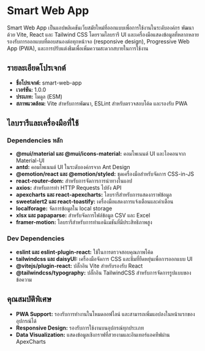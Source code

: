 # Smart Web App

Smart Web App เป็นแอปพลิเคชันเว็บสมัยใหม่ที่ออกแบบเพื่อการใช้งานในระดับองค์กร พัฒนาด้วย Vite, React และ Tailwind CSS โดยรวมไลบรารี UI และเครื่องมือแสดงข้อมูลที่หลากหลาย รองรับการออกแบบที่ตอบสนองต่อทุกหน้าจอ (responsive design), Progressive Web App (PWA), และการปรับแต่งธีมเพื่อเพิ่มความสะดวกสบายในการใช้งาน

## รายละเอียดโปรเจกต์

- **ชื่อโปรเจกต์:** smart-web-app
- **เวอร์ชัน:** 1.0.0
- **ประเภท:** โมดูล (ESM)
- **สภาพแวดล้อม:** Vite สำหรับการพัฒนา, ESLint สำหรับตรวจสอบโค้ด และรองรับ PWA

## ไลบรารีและเครื่องมือที่ใช้

### Dependencies หลัก

- **@mui/material และ @mui/icons-material:** คอมโพเนนต์ UI และไอคอนจาก Material-UI
- **antd:** คอมโพเนนต์ UI ในระดับองค์กรจาก Ant Design
- **@emotion/react และ @emotion/styled:** ชุดเครื่องมือสำหรับจัดการ CSS-in-JS
- **react-router-dom:** สำหรับการจัดการการนำทางในแอป
- **axios:** สำหรับการทำ HTTP Requests ไปยัง API
- **apexcharts และ react-apexcharts:** ไลบรารีสำหรับการแสดงกราฟข้อมูล
- **sweetalert2 และ react-toastify:** เครื่องมือแสดงการแจ้งเตือนและคำเตือน
- **localforage:** จัดการข้อมูลใน local storage
- **xlsx และ papaparse:** สำหรับจัดการไฟล์ข้อมูล CSV และ Excel
- **framer-motion:** ไลบรารีสำหรับการทำแอนิเมชันที่มีประสิทธิภาพสูง

### Dev Dependencies

- **eslint และ eslint-plugin-react:** ใช้ในการตรวจสอบคุณภาพโค้ด
- **tailwindcss และ daisyUI:** เครื่องมือจัดการ CSS และธีมที่ยืดหยุ่นเพื่อการออกแบบ UI
- **@vitejs/plugin-react:** ปลั๊กอิน Vite สำหรับรองรับ React
- **@tailwindcss/typography:** ปลั๊กอิน TailwindCSS สำหรับการจัดการรูปแบบของข้อความ

## คุณสมบัติพิเศษ

- **PWA Support:** รองรับการทำงานในโหมดออฟไลน์ และสามารถเพิ่มแอปลงในหน้าแรกของอุปกรณ์ได้
- **Responsive Design:** รองรับการใช้งานบนอุปกรณ์ทุกประเภท
- **Data Visualization:** แสดงข้อมูลเชิงกราฟที่สวยงามและอินเทอร์แอคทีฟผ่าน ApexCharts
